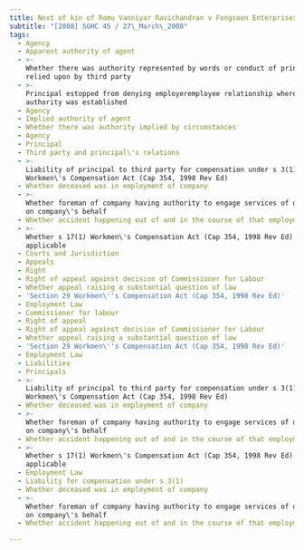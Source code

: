 ```yaml
---
title: Next of kin of Ramu Vanniyar Ravichandran v Fongsoon Enterprises (Pte) Ltd
subtitle: "[2008] SGHC 45 / 27\_March\_2008"
tags:
  - Agency
  - Apparent authority of agent
  - >-
    Whether there was authority represented by words or conduct of principal and
    relied upon by third party
  - >-
    Principal estopped from denying employeremployee relationship where apparent
    authority was established
  - Agency
  - Implied authority of agent
  - Whether there was authority implied by circumstances
  - Agency
  - Principal
  - Third party and principal\'s relations
  - >-
    Liability of principal to third party for compensation under s 3(1)
    Workmen\'s Compensation Act (Cap 354, 1998 Rev Ed)
  - Whether deceased was in employment of company
  - >-
    Whether foreman of company having authority to engage services of deceased
    on company\'s behalf
  - Whether accident happening out of and in the course of that employment
  - >-
    Whether s 17(1) Workmen\'s Compensation Act (Cap 354, 1998 Rev Ed) was
    applicable
  - Courts and Jurisdiction
  - Appeals
  - Right
  - Right of appeal against decision of Commissioner for Labour
  - Whether appeal raising a substantial question of law
  - 'Section 29 Workmen\''s Compensation Act (Cap 354, 1998 Rev Ed)'
  - Employment Law
  - Commissioner for labour
  - Right of appeal
  - Right of appeal against decision of Commissioner for Labour
  - Whether appeal raising a substantial question of law
  - 'Section 29 Workmen\''s Compensation Act (Cap 354, 1998 Rev Ed)'
  - Employment Law
  - Liabilities
  - Principals
  - >-
    Liability of principal to third party for compensation under s 3(1)
    Workmen\'s Compensation Act (Cap 354, 1998 Rev Ed)
  - Whether deceased was in employment of company
  - >-
    Whether foreman of company having authority to engage services of deceased
    on company\'s behalf
  - Whether accident happening out of and in the course of that employment
  - >-
    Whether s 17(1) Workmen\'s Compensation Act (Cap 354, 1998 Rev Ed) was
    applicable
  - Employment Law
  - Liability for compensation under s 3(1)
  - Whether deceased was in employment of company
  - >-
    Whether foreman of company having authority to engage services of deceased
    on company\'s behalf
  - Whether accident happening out of and in the course of that employment

---
```


